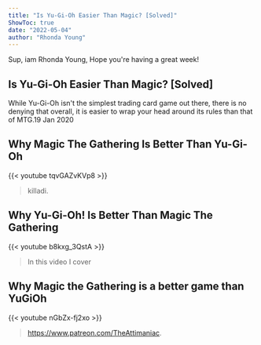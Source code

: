 ```yaml
---
title: "Is Yu-Gi-Oh Easier Than Magic? [Solved]"
ShowToc: true 
date: "2022-05-04"
author: "Rhonda Young" 
---
```


Sup, iam Rhonda Young, Hope you're having a great week!
## Is Yu-Gi-Oh Easier Than Magic? [Solved]
While Yu-Gi-Oh isn't the simplest trading card game out there, there is no denying that overall, it is easier to wrap your head around its rules than that of MTG.19 Jan 2020

## Why Magic The Gathering Is Better Than Yu-Gi-Oh
{{< youtube tqvGAZvKVp8 >}}
>killadi.

## Why Yu-Gi-Oh! Is Better Than Magic The Gathering
{{< youtube b8kxg_3QstA >}}
>In this video I cover 

## Why Magic the Gathering is a better game than YuGiOh
{{< youtube nGbZx-fj2xo >}}
>https://www.patreon.com/TheAttimaniac.

